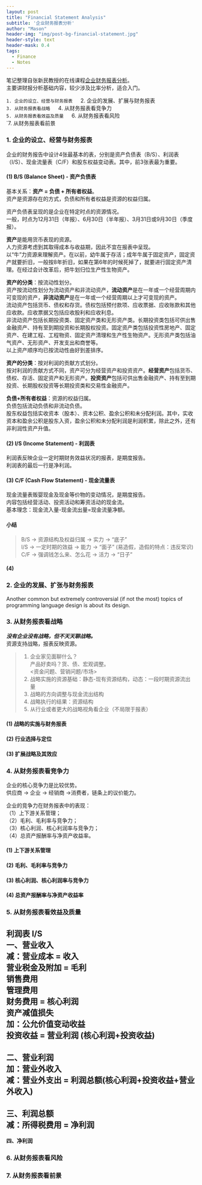 ```yaml
---
layout: post
title: "Financial Statement Analysis"
subtitle: '企业财务报表分析'
author: "Mason"
header-img: "img/post-bg-financial-statement.jpg"
header-style: text
header-mask: 0.4
tags:
  - Finance
  - Notes
---
```


笔记整理自张新民教授的在线课程[企业财务报表分析](http://open.163.com/special/cuvocw/qiyecaiwu.html)。  
主要讲财报分析基础内容，较少涉及比率分析，适合入门。  

`1. 企业的设立、经营与财务报表  
`2. 企业的发展、扩展与财务报表  
`3. 从财务报表看战略  
`4. 从财务报表看竞争力  
`5. 从财务报表看效益及质量  
`6. 从财务报表看风险  
`7. 从财务报表看前景  

### 1. 企业的设立、经营与财务报表

企业的财务报告中设计4张最基本的表，分别是资产负债表（B/S）、利润表（I/S）、现金流量表（C/F）和股东权益变动表。其中，前3张表最为重要。

#### (1) B/S (Balance Sheet) - 资产负债表

基本关系：**资产 = 负债 + 所有者权益**。  
资产是资源存在的方式，负债和所有者权益是资源的权益归属。  

资产负债表呈现的是企业在特定时点的资源情况。  
一般，时点为12月31日（年报）、6月30日（半年报）、3月31日或9月30日（季度报）。  

**资产**是能用货币表现的资源。  
人力资源考虑到其取得成本与收益期，因此不宜在报表中呈现。  
以“牛”力资源来理解资产。在以前，幼牛属于存活；成年牛属于固定资产，固定资产就要折旧，一般按8年折旧，如果在第6年的时候死掉了，就要进行固定资产清理。在经过会计改革后，把牛划归位生产性生物资产。  

**资产的分类**：按流动性划分。  
资产按流动性划分为流动资产和非流动资产，**流动资产**是在一年或一个经营周期内可变现的资产，**非流动资产**是在一年或一个经营周期以上才可变现的资产。  
流动资产包括货币、债权和存货。债权包括预付款项、应收票据、应收账款和其他应收款。应收票据又包括应收股利和应收利息。  
非流动资产包括长期投资类、固定资产类和无形资产类。长期投资类包括可供出售金融资产、持有至到期投资和长期股权投资。固定资产类包括投资性房地产、固定资产、在建工程、工程物资、固定资产清理和生产性生物资产。无形资产类包括油气资产、无形资产、开发支出和商誉等。  
以上资产顺序均已按流动性由好到差排序。  

**资产的分类**：按对利润的贡献方式划分。  
按对利润的贡献方式不同，资产可分为经营资产和投资资产。**经营资产**包括货币、债权、存活、固定资产和无形资产。**投资资产**包括可供出售金融资产、持有至到期投资、长期股权投资等长期投资类和交易性金融资产。  

**负债+所有者权益**：资源的权益归属。  
负债包括流动负债和非流动负债。  
股东权益包括实收资本（股本）、资本公积、盈余公积和未分配利润。其中，实收资本和盈余公积是股东入资，盈余公积和未分配利润是利润积累，除此之外，还有非利润性资产升值。  

#### (2) I/S (Income Statement) - 利润表

利润表反映企业一定时期财务效益状况的报表，是期度报告。  
利润表的最后一行是净利润。  

#### (3) C/F (Cash Flow Statement) - 现金流量表

现金流量表贩婴现金及现金等价物的变动情况，是期度报告。  
内容包括经营活动、投资活动和筹资活动的现金流。  
基本理念：现金流入量-现金流出量=现金流量净额。  

#### 小结

> B/S -> 资源结构及权益归属 -> 实力 -> “底子”  
> I/S -> 一定时期的效益 -> 能力 -> “面子” (易造假，造假的特点：违反常识)  
> C/F -> 强调钱怎么来、怎么花 -> 活力 -> “日子”  

#### (4) 

### 2. 企业的发展、扩张与财务报表

Another common but extremely controversial (if not the most) topics of programming language design is about its design.


### 3. 从财务报表看战略

***没有企业没有战略，但不天天聊战略。***  
资源支持战略，报表反映资源。  

> 1. 企业家见面聊什么？  
>    产品好卖吗？货、债、宏观调整。  
>    <资金问题、营销问题/市场>  
> 2. 战略实施的资源基础：静态-现有资源结构，动态：一段时期资源流出量    
> 3. 战略的方向调整与现金流出结构  
> 4. 战略执行的结果：资源结构  
> 5. 从行业或者更大的战略视角看企业（不局限于报表）  
> 

#### (1) 战略的实施与财务报表
#### (2) 行业选择与定位
#### (3) 扩展战略及其效应



### 4. 从财务报表看竞争力

企业的核心竞争力是比较优势。  
供应商 -> 企业 -> 经销商 ->消费者，链条上的议价能力。  

企业的竞争力在财务报表中的表现：  
（1）上下游关系管理；  
（2）毛利、毛利率与竞争力；  
（3）核心利润、核心利润率与竞争力；  
（4）总资产报酬率与净资产收益率。  

#### (1) 上下游关系管理  
#### (2) 毛利、毛利率与竞争力  
#### (3) 核心利润、核心利润率与竞争力  
#### (4) 总资产报酬率与净资产收益率  

### 5. 从财务报表看效益及质量

**利润表 I/S**  
**一、营业收入**  
   减：营业成本    = 收入  
       营业税金及附加  = 毛利  
       销售费用  
       管理费用  
       财务费用  = **核心利润**  
       资产减值损失  
   加：公允价值变动收益  
       投资收益  = 营业利润 (核心利润+投资收益)  
-------------------------  
**二、营业利润**   
   加：营业外收入  
   减：营业外支出  = 利润总额(核心利润+投资收益+营业外收入)  
-------------------------  
**三、利润总额**  
   减：所得税费用  = **净利润**  
-------------------------  
**四、净利润**  


### 6. 从财务报表看风险

### 7. 从财务报表看前景